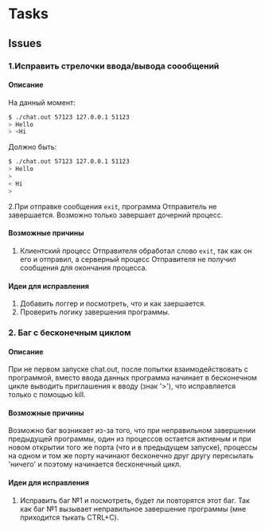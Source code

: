 # Tasks

## Issues

### 1.Исправить стрелочки ввода/вывода соообщений

#### Описание

На данный момент:

``` bash
$ ./chat.out 57123 127.0.0.1 51123 
> Hello
> <Hi
```

Должно быть:

``` bash
$ ./chat.out 57123 127.0.0.1 51123 
> Hello
>
< Hi
>
```

2.При отправке сообщения `exit`, программа Отправитель не завершается. Возможно только завершает дочерний процесс.

#### Возможные причины

1. Клиентский процесс Отправителя обработал слово `exit`, так как он его и отправил, а серверный процесс Отправителя не получил сообщения для окончания процесса.

#### Идеи для исправления

1. Добавить логгер и посмотреть, что и как заершается.
2. Проверить логику завершения программы.

### 2. Баг с бесконечным циклом

#### Описание

При не первом запуске chat.out, после попытки взаимодействовать с программой, вместо ввода данных программа начинает в бесконечном цикле выводить приглашения к вводу (знак '>'), что исправляется только с помощью kill.

#### Возможные причины

Возможно баг возникает из-за того, что при неправильном завершении предыдущей программы, один из процессов остается активным и при новом открытии того же порта (что и в предыдущем запуске), процессы на одном и том же порту начинают бесконечно друг другу пересылать 'ничего' и поэтому начинается бесконечный цикл.

#### Идеи для исправления

1. Исправить баг №1 и посмотреть, будет ли повторятся этот баг. Так как баг №1 вызывает неправильное завершение программы (мне приходится тыкать CTRL+C).
